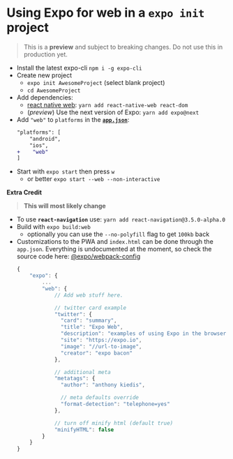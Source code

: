 # Using Expo for web in a `expo init` project

> This is a **preview** and subject to breaking changes. Do not use this in production yet.

- Install the latest expo-cli `npm i -g expo-cli`
- Create new project
  - `expo init AwesomeProject` (select blank project)
  - `cd AwesomeProject`
- Add dependencies:
  - [react native web][rnw]: `yarn add react-native-web react-dom`
  - (_preview_) Use the next version of Expo: `yarn add expo@next`
- Add `"web"` to `platforms` in the [**`app.json`**](./app.json):
  ```diff
  "platforms": [
      "android",
      "ios",
  +    "web"
  ]
  ```
- Start with `expo start` then press `w`
  - or better `expo start --web --non-interactive`

**Extra Credit**

> **This will most likely change**

- To use **`react-navigation`** use: `yarn add react-navigation@3.5.0-alpha.0`
- Build with `expo build:web`
  - optionally you can use the `--no-polyfill` flag to get `100kb` back
- Customizations to the PWA and `index.html` can be done through the `app.json`. Everything is undocumented at the moment, so check the source code here: [@expo/webpack-config](https://github.com/expo/expo-cli/tree/master/packages/webpack-config/webpack)
  ```ts
  {
      "expo": {
          ...
          "web": {
              // Add web stuff here.

              // twitter card example
              "twitter": {
                "card": "summary",
                "title": "Expo Web",
                "description": "examples of using Expo in the browser",
                "site": "https://expo.io",
                "image": "//url-to-image",
                "creator": "expo bacon"
              },

              // additional meta
              "metatags": {
                "author": "anthony kiedis",

                // meta defaults override
                "format-detection": "telephone=yes"
              },

              // turn off minify html (default true)
              "minifyHTML": false
          }
      }
  }
  ```

[rnw]: https://github.com/necolas/react-native-web/
